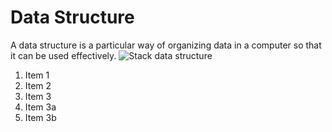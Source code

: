 # Data Structure
A data structure is a particular way of organizing data in a computer so that it can be used effectively.
![Stack data structure](https://media.geeksforgeeks.org/wp-content/cdn-uploads/gq/2013/03/stack.png)
1. Item 1
1. Item 2
1. Item 3
  1. Item 3a
  1. Item 3b
